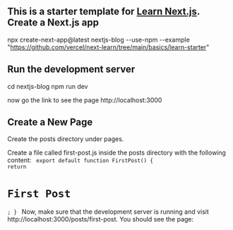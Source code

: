 This is a starter template for [Learn Next.js](https://nextjs.org/learn).
Create a Next.js app
--------------------
npx create-next-app@latest nextjs-blog --use-npm --example "https://github.com/vercel/next-learn/tree/main/basics/learn-starter"


Run the development server
-------------------------
cd nextjs-blog
npm run dev

now go the link to see the page
 http://localhost:3000

 Create a New Page
 -------------------
 Create the posts directory under pages.

Create a file called first-post.js inside the posts directory with the following content:
<code>
export default function FirstPost() {
  return <h1>First Post</h1>;
}
</code>
Now, make sure that the development server is running and visit http://localhost:3000/posts/first-post. You should see the page:



